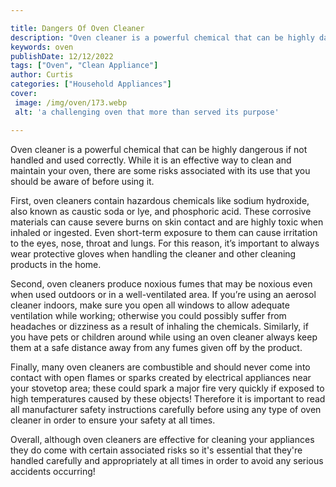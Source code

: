 ```yaml
---

title: Dangers Of Oven Cleaner
description: "Oven cleaner is a powerful chemical that can be highly dangerous if not handled and used correctly. While it is an effective way t...read now to learn more"
keywords: oven
publishDate: 12/12/2022
tags: ["Oven", "Clean Appliance"]
author: Curtis
categories: ["Household Appliances"]
cover: 
 image: /img/oven/173.webp
 alt: 'a challenging oven that more than served its purpose'

---
```


Oven cleaner is a powerful chemical that can be highly dangerous if not handled and used correctly. While it is an effective way to clean and maintain your oven, there are some risks associated with its use that you should be aware of before using it.

First, oven cleaners contain hazardous chemicals like sodium hydroxide, also known as caustic soda or lye, and phosphoric acid. These corrosive materials can cause severe burns on skin contact and are highly toxic when inhaled or ingested. Even short-term exposure to them can cause irritation to the eyes, nose, throat and lungs. For this reason, it’s important to always wear protective gloves when handling the cleaner and other cleaning products in the home.

Second, oven cleaners produce noxious fumes that may be noxious even when used outdoors or in a well-ventilated area. If you’re using an aerosol cleaner indoors, make sure you open all windows to allow adequate ventilation while working; otherwise you could possibly suffer from headaches or dizziness as a result of inhaling the chemicals. Similarly, if you have pets or children around while using an oven cleaner always keep them at a safe distance away from any fumes given off by the product. 

Finally, many oven cleaners are combustible and should never come into contact with open flames or sparks created by electrical appliances near your stovetop area; these could spark a major fire very quickly if exposed to high temperatures caused by these objects! Therefore it is important to read all manufacturer safety instructions carefully before using any type of oven cleaner in order to ensure your safety at all times. 

Overall, although oven cleaners are effective for cleaning your appliances they do come with certain associated risks so it's essential that they're handled carefully and appropriately at all times in order to avoid any serious accidents occurring!
